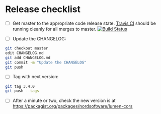 # Release checklist

* [ ] Get master to the appropriate code release state.
      [Travis CI](https://travis-ci.org/digiaonline/lumen-cors)
      should be running cleanly for all merges to master.
      [![Build Status](https://travis-ci.org/digiaonline/lumen-cors.svg?branch=master)](https://travis-ci.org/digiaonline/lumen-cors)

* [ ] Update the CHANGELOG:

```bash
git checkout master
edit CHANGELOG.md
git add CHANGELOG.md
git commit -m "Update the CHANGELOG"
git push
```

* [ ] Tag with next version:

```bash
git tag 3.4.0
git push --tags
```

* [ ] After a minute or two, check the new version is at
      https://packagist.org/packages/nordsoftware/lumen-cors
